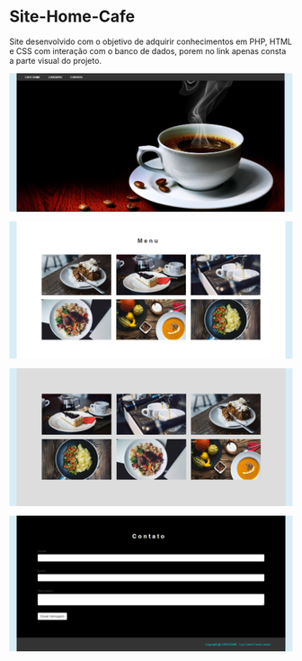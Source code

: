 # Site-Home-Cafe
Site desenvolvido com o objetivo de adquirir conhecimentos em PHP, HTML e CSS com interação com o banco de dados, porem no link apenas consta a parte visual do projeto.

![cafe1](https://github.com/Favero84/Site-Home-Cafe/blob/master/cafe01.png)

![cafe2](https://github.com/Favero84/Site-Home-Cafe/blob/master/cafe02.png)

![cafe3](https://github.com/Favero84/Site-Home-Cafe/blob/master/cafe03.png)

![cafe4](https://github.com/Favero84/Site-Home-Cafe/blob/master/cafe04.png)
